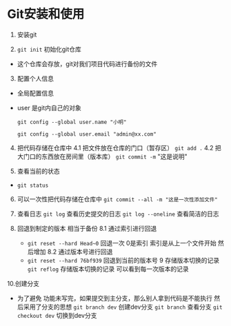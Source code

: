 # Git安装和使用

1. 安装git

2. `git init`  初始化git仓库

- 这个仓库会存放，git对我们项目代码进行备份的文件

3. 配置个人信息
- 全局配置信息

- user 是git内自己的对象

  `git config --global user.name "小明"`

  `git config --global user.email "admin@xx.com"`

4. 把代码存储在仓库中
  4.1 把文件放在仓库的门口（暂存区）
  `git add .`
  4.2 把大门口的东西放在房间里（版本库）
  `git commit -m` "这是说明"

5. 查看当前的状态
  - `git status`

6. 可以一次性把代码存储在仓库中
    `git commit --all -m "这是一次性添加文件"`
7. 查看日志
    `git log` 查看历史提交的日志
    `git log --oneline` 查看简洁的日志
    

8. 回退到制定的版本  相当于备份
  8.1 通过索引进行回退  
    - `git reset --hard Head~0`  回退一次  0是索引 索引是从上一个文件开始 然后增加
  8.2 通过版本号进行回退
    - `git reset --hard 76bf939` 回退到当前的版本号
9 存储版本切换的记录
  `git reflog` 存储版本切换的记录 可以看到每一次版本的记录


10.创建分支 
  - 为了避免 功能未写完，如果提交到主分支，那么别人拿到代码是不能执行 然后采用了分支的思想
  `git branch dev` 创建dev分支
  `git branch` 查看分支
  `git checkout dev` 切换到dev分支